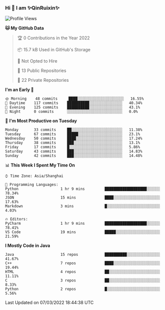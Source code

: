 <!--
**QinRuixin/QinRuixin** is a ✨ _special_ ✨ repository because its `README.md` (this file) appears on your GitHub profile.

Here are some ideas to get you started:

- 🔭 I’m currently working on ...
- 🌱 I’m currently learning ...
- 👯 I’m looking to collaborate on ...
- 🤔 I’m looking for help with ...
- 💬 Ask me about ...
- 📫 How to reach me: ...
- 😄 Pronouns: ...
- ⚡ Fun fact: ...
-->


### Hi 👋 I am ✨QinRuixin✨

<!--START_SECTION:waka-->
![Profile Views](http://img.shields.io/badge/Profile%20Views-7-blue)

**🐱 My GitHub Data** 

> 🏆 0 Contributions in the Year 2022
 > 
> 📦 15.7 kB Used in GitHub's Storage 
 > 
> 🚫 Not Opted to Hire
 > 
> 📜 13 Public Repositories 
 > 
> 🔑 22 Private Repositories  
 > 
**I'm an Early 🐤** 

```text
🌞 Morning    48 commits     ████░░░░░░░░░░░░░░░░░░░░░   16.55% 
🌆 Daytime    117 commits    ██████████░░░░░░░░░░░░░░░   40.34% 
🌃 Evening    125 commits    ██████████░░░░░░░░░░░░░░░   43.1% 
🌙 Night      0 commits      ░░░░░░░░░░░░░░░░░░░░░░░░░   0.0%

```
📅 **I'm Most Productive on Tuesday** 

```text
Monday       33 commits     ██░░░░░░░░░░░░░░░░░░░░░░░   11.38% 
Tuesday      67 commits     █████░░░░░░░░░░░░░░░░░░░░   23.1% 
Wednesday    50 commits     ████░░░░░░░░░░░░░░░░░░░░░   17.24% 
Thursday     38 commits     ███░░░░░░░░░░░░░░░░░░░░░░   13.1% 
Friday       17 commits     █░░░░░░░░░░░░░░░░░░░░░░░░   5.86% 
Saturday     43 commits     ███░░░░░░░░░░░░░░░░░░░░░░   14.83% 
Sunday       42 commits     ███░░░░░░░░░░░░░░░░░░░░░░   14.48%

```


📊 **This Week I Spent My Time On** 

```text
⌚︎ Time Zone: Asia/Shanghai

💬 Programming Languages: 
Python                   1 hr 9 mins         ███████████████████░░░░░░   78.34% 
JSON                     15 mins             ████░░░░░░░░░░░░░░░░░░░░░   17.63% 
Markdown                 3 mins              █░░░░░░░░░░░░░░░░░░░░░░░░   4.03%

🔥 Editors: 
PyCharm                  1 hr 9 mins         ███████████████████░░░░░░   78.41% 
VS Code                  19 mins             █████░░░░░░░░░░░░░░░░░░░░   21.59%

```

**I Mostly Code in Java** 

```text
Java                     15 repos            ██████████░░░░░░░░░░░░░░░   41.67% 
C++                      7 repos             ████░░░░░░░░░░░░░░░░░░░░░   19.44% 
HTML                     4 repos             ██░░░░░░░░░░░░░░░░░░░░░░░   11.11% 
C                        3 repos             ██░░░░░░░░░░░░░░░░░░░░░░░   8.33% 
Python                   2 repos             █░░░░░░░░░░░░░░░░░░░░░░░░   5.56%

```



 Last Updated on 07/03/2022 18:44:38 UTC
<!--END_SECTION:waka-->
